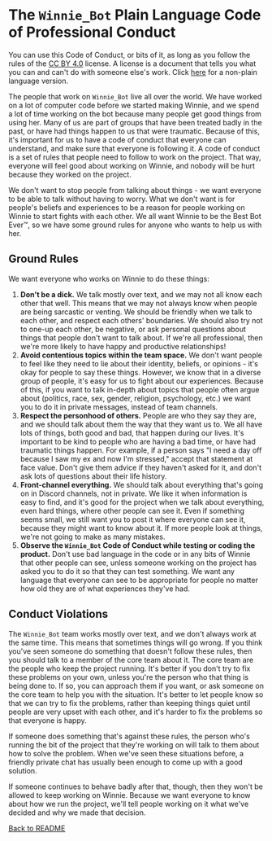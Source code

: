 # The `Winnie_Bot` Plain Language Code of Professional Conduct

You can use this Code of Conduct, or bits of it, as long as you follow the rules of the [CC BY 4.0](https://creativecommons.org/licenses/by/4.0/) license.  A license is a document that tells you what you can and can't do with someone else's work. Click [here](./CODE_OF_CONDUCT.md) for a non-plain language version.

The people that work on `Winnie_Bot` live all over the world. We have worked on a lot of computer code before we started making Winnie, and we spend a lot of time working on the bot because many people get good things from using her. Many of us are part of groups that have been treated badly in the past, or have had things happen to us that were traumatic. Because of this, it's important for us to have a code of conduct that everyone can understand, and make sure that everyone is following it. A code of conduct is a set of rules that people need to follow to work on the project. That way, everyone will feel good about working on Winnie, and nobody will be hurt because they worked on the project.

We don't want to stop people from talking about things - we want everyone to be able to talk without having to worry. What we don't want is for people's beliefs and experiences to be a reason for people working on Winnie to start fights with each other. We all want Winnie to be the Best Bot Ever:tm:, so we have some ground rules for anyone who wants to help us with her.

## Ground Rules

We want everyone who works on Winnie to do these things:

1. **Don't be a dick.** We talk mostly over text, and we may not all know each other that well. This means that we may not always know when people are being sarcastic or venting. We should be friendly when we talk to each other, and respect each others' boundaries. We should also try not to one-up each other, be negative, or ask personal questions about things that people don't want to talk about. If we're all professional, then we're more likely to have happy and productive relationships!
2. **Avoid contentious topics within the team space.** We don't want people to feel like they need to lie about their identity, beliefs, or opinions - it's okay for people to say these things. However, we know that in a diverse group of people, it's easy for us to fight about our experiences. Because of this, if you want to talk in-depth about topics that people often argue about (politics, race, sex, gender, religion, psychology, etc.) we want you to do it in private messages, instead of team channels.
3. **Respect the personhood of others.** People are who they say they are, and we should talk about them the way that they want us to. We all have lots of things, both good and bad, that happen during our lives. It's important to be kind to people who are having a bad time, or have had traumatic things happen. For example, if a person says "I need a day off because I saw my ex and now I'm stressed," accept that statement at face value. Don't give them advice if they haven't asked for it, and don't ask lots of questions about their life history.
4. **Front-channel everything.** We should talk about everything that's going on in Discord channels, not in private. We like it when information is easy to find, and it's good for the project when we talk about everything, even hard things, where other people can see it. Even if something seems small, we still want you to post it where everyone can see it, because they might want to know about it. If more people look at things, we're not going to make as many mistakes.
5. **Observe the `Winnie_Bot` Code of Conduct while testing or coding the product.** Don't use bad language in the code or in any bits of Winnie that other people can see, unless someone working on the project has asked you to do it so that they can test something. We want any language that everyone can see to be appropriate for people no matter how old they are of what experiences they've had.

## Conduct Violations

The `Winnie_Bot` team works mostly over text, and we don't always work at the same time.  This means that sometimes things will go wrong. If you think you've seen someone do something that doesn't follow these rules, then you should talk to a member of the core team about it. The core team are the people who keep the project running. It's better if you don't try to fix these problems on your own, unless you're the person who that thing is being done to. If so, you can approach them if you want, or ask someone on the core team to help you with the situation. It's better to let people know so that we can try to fix the problems, rather than keeping things quiet until people are very upset with each other, and it's harder to fix the problems so that everyone is happy.

If someone does something that's against these rules, the person who's running the bit of the project that they're working on will talk to them about how to solve the problem.  When we've seen these situations before, a friendly private chat has usually been enough to come up with a good solution.

If someone continues to behave badly after that, though, then they won't be allowed to keep working on Winnie.  Because we want everyone to know about how we run the project, we'll tell people working on it what we've decided and why we made that decision.

[Back to README](./README.md)
